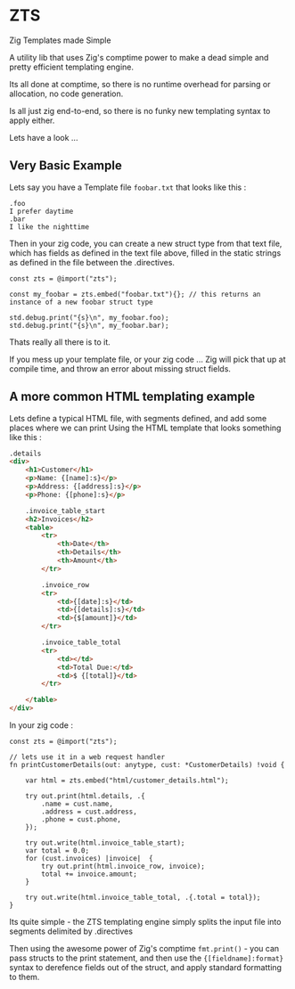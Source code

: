# ZTS

Zig Templates made Simple

A utility lib that uses Zig's comptime power to make a dead simple and pretty efficient templating engine.


Its all done at comptime, so there is no runtime overhead for parsing or allocation, no code generation.

Is all just zig end-to-end, so there is no funky new templating syntax to apply either.

Lets have a look ...


## Very Basic Example

Lets say you have a Template file `foobar.txt` that looks like this :

```
.foo
I prefer daytime
.bar
I like the nighttime
```

Then in your zig code, you can create a new struct type from that text file, which has fields as defined in the text file above, filled in the static strings as defined in the file between the .directives.

```
const zts = @import("zts");

const my_foobar = zts.embed("foobar.txt"){}; // this returns an instance of a new foobar struct type

std.debug.print("{s}\n", my_foobar.foo);
std.debug.print("{s}\n", my_foobar.bar);
```

Thats really all there is to it.

If you mess up your template file, or your zig code ... Zig will pick that up at compile time, and throw an error about missing struct fields.


## A more common HTML templating example

Lets define a typical HTML file, with segments defined, and add some places where we can print 
Using the HTML template that looks something like this :
```html
.details
<div>
    <h1>Customer</h1>
    <p>Name: {[name]:s}</p>
    <p>Address: {[address]:s}</p>
    <p>Phone: {[phone]:s}</p>

    .invoice_table_start
    <h2>Invoices</h2>
    <table>
        <tr>
            <th>Date</th>
            <th>Details</th>
            <th>Amount</th>
        </tr>

        .invoice_row
        <tr>
            <td>{[date]:s}</td>
            <td>{[details]:s}</td>
            <td>{$[amount]}</td>
        </tr>

        .invoice_table_total
        <tr>
            <td></td>
            <td>Total Due:</td>
            <td>$ {[total]}</td>
        </tr>

    </table>
</div>

```

In your zig code :
```
const zts = @import("zts");

// lets use it in a web request handler
fn printCustomerDetails(out: anytype, cust: *CustomerDetails) !void {

    var html = zts.embed("html/customer_details.html"); 
    
    try out.print(html.details, .{
        .name = cust.name,
        .address = cust.address,
        .phone = cust.phone,
    });

    try out.write(html.invoice_table_start);
    var total = 0.0;
    for (cust.invoices) |invoice|  {
        try out.print(html.invoice_row, invoice);
        total += invoice.amount;
    }
    
    try out.write(html.invoice_table_total, .{.total = total});
}
```

Its quite simple - the ZTS templating engine simply splits the input file into segments delimited by .directives

Then using the awesome power of Zig's comptime `fmt.print()` - you can pass structs to the print statement, and then use the `{[fieldname]:format}` syntax to derefence fields out of the struct, and apply standard formatting to them.



